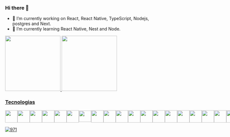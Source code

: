 ### Hi there 👋

- 🔭 I’m currently working on React, React Native, TypeScript, Nodejs, postgres and Next.
- 🌱 I’m currently learning React Native, Nest and Node.

<div>
<a href="https://github.com/SamuelSsc">
<img height="180em" src="https://github-readme-stats.vercel.app/api/top-langs/?username=SamuelSsc&layout=compact&langs_count=7&theme=midnight-purple"/>
<img height="180em" src="https://github-readme-stats.vercel.app/api?username=SamuelSsc&show_icons=true&theme=midnight-purple&include_all_commits=true&count_private=true"/>
</div>

### Tecnologias
<div style="
    display: flex;
    align-items: center;
    justify-content: space-between;
">
<img src="https://cdn.jsdelivr.net/gh/devicons/devicon/icons/git/git-original.svg" width="40" height="40"/>
<img src="https://cdn.jsdelivr.net/gh/devicons/devicon/icons/html5/html5-plain.svg" width="40" height="40"/>
<img src="https://cdn.jsdelivr.net/gh/devicons/devicon/icons/css3/css3-plain.svg" width="40" height="40"/>
<img src="https://cdn.jsdelivr.net/gh/devicons/devicon@latest/icons/tailwindcss/tailwindcss-original.svg" width="40" height="40"/>
<img src="https://cdn.jsdelivr.net/gh/devicons/devicon/icons/bootstrap/bootstrap-original.svg" width="40" height="40" />
<img src="https://cdn.jsdelivr.net/gh/devicons/devicon/icons/typescript/typescript-plain.svg" width="40" height="40"/>
<img src="https://cdn.jsdelivr.net/gh/devicons/devicon/icons/javascript/javascript-original.svg" width="40" height="37"/>
<img src="https://cdn.jsdelivr.net/gh/devicons/devicon/icons/nodejs/nodejs-plain.svg" width="40" height="40"/>
<img src="https://cdn.jsdelivr.net/gh/devicons/devicon/icons/express/express-original.svg" width="40" height="40" />
<img src="https://cdn.jsdelivr.net/gh/devicons/devicon/icons/mocha/mocha-plain.svg"  width="40" height="40" />
<img src="https://cdn.jsdelivr.net/gh/devicons/devicon@latest/icons/prisma/prisma-original.svg" width="40" height="40"  />          
<img src="https://cdn.jsdelivr.net/gh/devicons/devicon@latest/icons/postgresql/postgresql-plain.svg" width="40" height="40"/>          
<img src="https://cdn.jsdelivr.net/gh/devicons/devicon/icons/react/react-original.svg" width="40" height="40"/>
<img src="https://cdn.jsdelivr.net/gh/devicons/devicon/icons/graphql/graphql-plain.svg" width="40" height="40"/>
<img src="https://cdn.jsdelivr.net/gh/devicons/devicon/icons/nextjs/nextjs-original.svg"  width="40" height="40"/>
<img src="https://cdn.jsdelivr.net/gh/devicons/devicon/icons/storybook/storybook-original.svg" width="40" height="40" /> 
<img src="https://cdn.jsdelivr.net/gh/devicons/devicon@latest/icons/jest/jest-plain.svg" width="40" height="40" />
<img src="https://cdn.jsdelivr.net/gh/devicons/devicon@latest/icons/cypressio/cypressio-original.svg" width="40" height="40" />
<img src="https://cdn.jsdelivr.net/gh/devicons/devicon@latest/icons/playwright/playwright-original.svg" width="40" height="40" />          
<img src="https://cdn.jsdelivr.net/gh/devicons/devicon/icons/googlecloud/googlecloud-original.svg" width="40" height="40"/>
<img src="https://cdn.jsdelivr.net/gh/devicons/devicon/icons/firebase/firebase-plain-wordmark.svg" width="40" height="40" />
<img src="https://cdn.jsdelivr.net/gh/devicons/devicon@latest/icons/nestjs/nestjs-original.svg"  width="40" height="40" />
          
</div>

<!-- <img src="https://br.freepik.com/vetores-gratis/laptop-com-icone-de-codigo-isometrico-de-programa-desenvolvimento-de-software-e-aplicacoes-de-programacao-neon-escuro_4102879.htm#fromView=keyword&page=1&position=2&uuid=c9e0f89c-086b-46ac-9b6e-2be5735bcdbd&query=Developer+background" min-width="300px" max-width="300px" width="300px" align="right"> -->

![971](https://github.com/user-attachments/assets/0ca34647-2be3-4a1b-8b12-dfcf8931ce1e)

